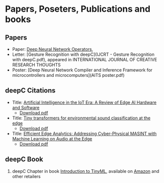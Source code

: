 # Papers, Poseters, Publications and books

## Papers
- Paper: [Deep Neural Network Operators](DNNC-operators-paper.pdf), 
- Letter: [Gesture Recognition with deepC](IJCRT - Gesture Recognition with deepC.pdf), appeared in INTERNATIONAL JOURNAL OF CREATIVE RESEARCH THOUGHTS
- Poster: [Deep Neural Network Compiler and Inference Framework for microcontrollers and microcomputers](AITS poster.pdf)


## deepC Citations

- Title: [Artificial Intelligence in the IoT Era: A Review of Edge AI Hardware and Software](https://ieeexplore.ieee.org/abstract/document/9770931/) 
  - [Download pdf](https://fruct.org/publications/fruct31/files/Sip.pdf)
- Title: [Tiny transformers for environmental sound classification at the edge](https://arxiv.org/abs/2103.12157) 
  - [Download pdf](https://arxiv.org/pdf/2103.12157)
- Title: [Efficient Edge Analytics: Addressing Cyber-Physical MASINT with Machine Learning on Audio at the Edge](https://repository.lib.fit.edu/handle/11141/3223)
  - [Download pdf](https://repository.lib.fit.edu/bitstream/handle/11141/3223/ELLIOTT-DISSERTATION-2020.pdf?sequence=1&isAllowed=y)

## deepC Book
1. deepC Chapter in book [Introduction to TinyML](http://thetinymlbook.com/), available on [Amazon](https://www.amazon.com/dp/B0B662D7ZW/) and other retailers

